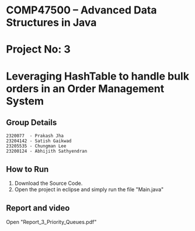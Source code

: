 # COMP47500 – Advanced Data Structures in Java
# Project No: 3
# Leveraging HashTable to handle bulk orders in an Order Management System

## Group Details
	2320077  - Prakash Jha
	23204142 - Satish Gaikwad
	23205535 - Chungman Lee
	23200124 - Abhijith Sathyendran 
 ## How to Run
 1. Download the Source Code.
 2. Open the project in eclipse and simply run the file "Main.java"
 ## Report and video
 Open "Report_3_Priority_Queues.pdf"
